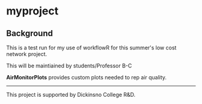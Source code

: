 # myproject
## Background

This is a test run for my use of workflowR for this summer's low cost network project.

This will be maintiained by students/Professor B-C 

**AirMonitorPlots** provides custom plots needed to rep air quality.

------------------------------------------------------------------------

This project is supported by Dickinsno College R&D.
